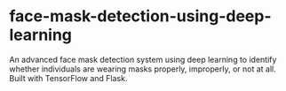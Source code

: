 # face-mask-detection-using-deep-learning
An advanced face mask detection system using deep learning to identify whether individuals are wearing masks properly, improperly, or not at all. Built with TensorFlow and Flask.
